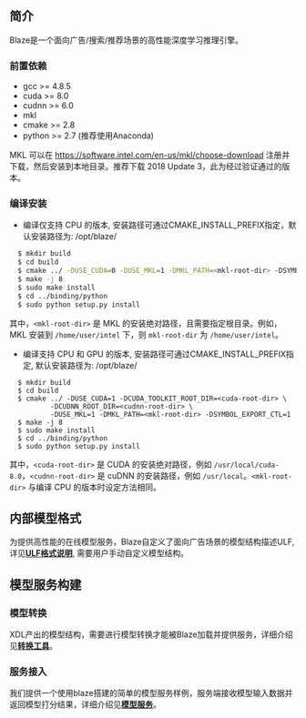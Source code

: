 ## 简介
Blaze是一个面向广告/搜索/推荐场景的高性能深度学习推理引擎。

### 前置依赖
  * gcc >= 4.8.5
  * cuda >= 8.0
  * cudnn >= 6.0
  * mkl
  * cmake >= 2.8
  * python >= 2.7 (推荐使用Anaconda)

MKL 可以在 https://software.intel.com/en-us/mkl/choose-download 注册并下载，然后安装到本地目录。推荐下载 2018 Update 3，此为经过验证通过的版本。

### 编译安装

  * 编译仅支持 CPU 的版本, 安装路径可通过CMAKE\_INSTALL\_PREFIX指定，默认安装路径为: /opt/blaze/

```bash
  $ mkdir build
  $ cd build
  $ cmake ../ -DUSE_CUDA=0 -DUSE_MKL=1 -DMKL_PATH=<mkl-root-dir> -DSYMBOL_EXPORT_CTL=1
  $ make -j 8
  $ sudo make install
  $ cd ../binding/python
  $ sudo python setup.py install
```

其中，`<mkl-root-dir>` 是 MKL 的安装绝对路径，且需要指定根目录。例如，MKL 安装到 `/home/user/intel` 下，则 `mkl-root-dir` 为 `/home/user/intel`。

  * 编译支持 CPU 和 GPU 的版本, 安装路径可通过CMAKE\_INSTALL\_PREFIX指定, 默认安装路径为: /opt/blaze/

```
  $ mkdir build
  $ cd build
  $ cmake ../ -DUSE_CUDA=1 -DCUDA_TOOLKIT_ROOT_DIR=<cuda-root-dir> \
          -DCUDNN_ROOT_DIR=<cudnn-root-dir> \
          -DUSE_MKL=1 -DMKL_PATH=<mkl-root-dir> -DSYMBOL_EXPORT_CTL=1
  $ make -j 8
  $ sudo make install
  $ cd ../binding/python
  $ sudo python setup.py install
```

其中，`<cuda-root-dir>` 是 CUDA 的安装绝对路径，例如 `/usr/local/cuda-8.0`，`<cudnn-root-dir>` 是 cuDNN 的安装路径，例如 `/usr/local`。`<mkl-root-dir>` 与编译 CPU 的版本时设定方法相同。

## 内部模型格式
  
   为提供高性能的在线模型服务，Blaze自定义了面向广告场景的模型结构描述ULF, 详见[__ULF格式说明__](blaze/model_importer/ulf.md), 需要用户手动自定义模型结构。

## 模型服务构建
   
### 模型转换
  
   XDL产出的模型结构，需要进行模型转换才能被Blaze加载并提供服务，详细介绍见[__转换工具__](tools/)。

### 服务接入

   我们提供一个使用blaze搭建的简单的模型服务样例，服务端接收模型输入数据并返回模型打分结果，详细介绍见[__模型服务__](serving/README.md)。
